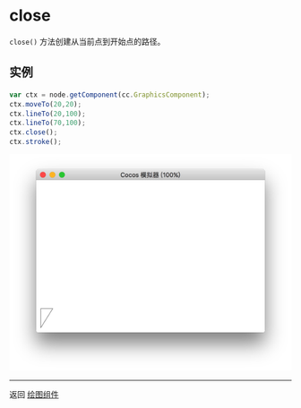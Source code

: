 # close

`close()` 方法创建从当前点到开始点的路径。


## 实例

```javascript
var ctx = node.getComponent(cc.GraphicsComponent);
ctx.moveTo(20,20);
ctx.lineTo(20,100);
ctx.lineTo(70,100);
ctx.close();
ctx.stroke();
```

<a href="close.png"><img src="close.png"></a>

<hr>

返回 [绘图组件](index.md)
